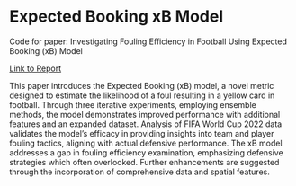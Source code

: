 # Expected Booking xB Model 

Code for paper: Investigating Fouling Efficiency in Football Using Expected Booking (xB) Model

[Link to Report](https://arxiv.org/pdf/2307.10411.pdf)

This paper introduces the Expected Booking (xB) model, a novel metric designed to estimate the likelihood of a foul resulting in a yellow card in football. Through three iterative experiments, employing ensemble methods, the model demonstrates improved performance with additional features and an expanded dataset. Analysis of FIFA World Cup 2022 data validates the model’s efficacy in providing insights into team and player fouling tactics, aligning with actual defensive performance. The xB model addresses a gap in fouling efficiency examination, emphasizing defensive strategies which often overlooked. Further enhancements are suggested through the incorporation of comprehensive data and spatial features.
